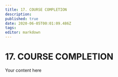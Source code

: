 ```yaml
---
title: 17. COURSE COMPLETION
description: 
published: true
date: 2020-06-05T00:01:09.486Z
tags: 
editor: markdown
---
```


# 17. COURSE COMPLETION
Your content here